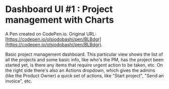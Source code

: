 # Dashboard UI #1 : Project management with Charts

A Pen created on CodePen.io. Original URL: [https://codepen.io/olsiodobashi/pen/BLBdgr](https://codepen.io/olsiodobashi/pen/BLBdgr).

Basic project management dashboard. This particular view shows the list of all the projects and some basic info, like who's the PM, has the project been started yet, is there any items that require urgent action to be taken, etc.
On the right side there's also an Actions dropdown, which gives the admins (like the Product Owner) a quick set of actions, like "Start project", "Send an invoice", etc.